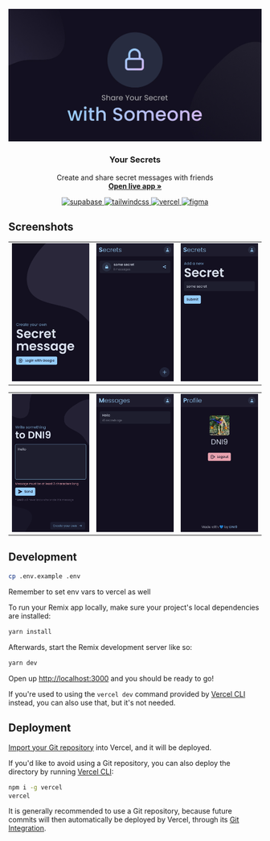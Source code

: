 ![screenshot](https://raw.githubusercontent.com/DNI9/your-secrets-re/main/public/your-secrets-banner.jpg)

<div align="center">
  <h3 align="center">Your Secrets</h3>

  <p align="center">
    Create and share secret messages with friends
    <br />
    <a href="https://your-secrets.vercel.app"><strong>Open live app »</strong></a>
  </p>
	<a href="https://your-secrets.vercel.app">
		<div align="center">
			<img src="https://img.shields.io/badge/Supabase-3ECF8E?style=for-the-badge&logo=supabase&logoColor=white" alt="supabase" />
			<img src="https://img.shields.io/badge/tailwindcss-%2338B2AC.svg?style=for-the-badge&logo=tailwind-css&logoColor=white" alt="tailwindcss" />
			<img src="https://img.shields.io/badge/vercel-%23000000.svg?style=for-the-badge&logo=vercel&logoColor=white" alt="vercel" />
		<img src="https://img.shields.io/badge/figma-%23F24E1E.svg?style=for-the-badge&logo=figma&logoColor=white" alt="figma" />
		</div>
	</a>
</div>

## Screenshots

|                        |                       |                             |
| :--------------------: | :-------------------: | :-------------------------: |
| ![](.assets/login.png) | ![](.assets/home.png) | ![](.assets/new_secret.png) |

|                              |                                |                               |
| :--------------------------: | :----------------------------: | :---------------------------: |
| ![](.assets/new_message.png) | ![](.assets/messages_page.png) | ![](.assets/profile_page.png) |

## Development

```sh
cp .env.example .env
```

Remember to set env vars to vercel as well

To run your Remix app locally, make sure your project's local dependencies are installed:

```sh
yarn install
```

Afterwards, start the Remix development server like so:

```sh
yarn dev
```

Open up [http://localhost:3000](http://localhost:3000) and you should be ready to go!

If you're used to using the `vercel dev` command provided by [Vercel CLI](https://vercel.com/cli) instead, you can also use that, but it's not needed.

## Deployment

[Import your Git repository](https://vercel.com/new) into Vercel, and it will be deployed.

If you'd like to avoid using a Git repository, you can also deploy the directory by running [Vercel CLI](https://vercel.com/cli):

```sh
npm i -g vercel
vercel
```

It is generally recommended to use a Git repository, because future commits will then automatically be deployed by Vercel, through its [Git Integration](https://vercel.com/docs/concepts/git).
